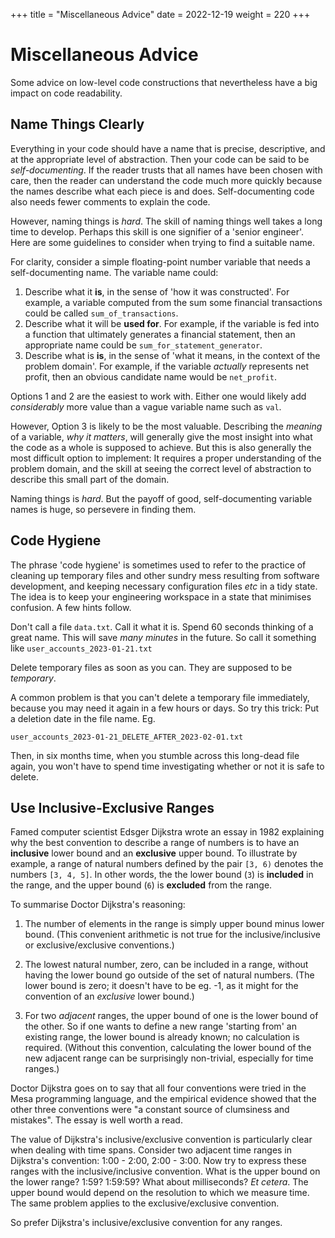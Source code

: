 +++
title = "Miscellaneous Advice"
date = 2022-12-19
weight = 220
+++

# Miscellaneous Advice

Some advice on low-level code constructions that nevertheless have a big impact on code readability.

##  Name Things Clearly

Everything in your code should have a name that is precise, descriptive, and at the appropriate level of abstraction.  Then your code can be said to be _self-documenting_.  If the reader trusts that all names have been chosen with care, then the reader can understand the code much more quickly because the names describe what each piece is and does.  Self-documenting code also needs fewer comments to explain the code.

However, naming things is _hard_.  The skill of naming things well takes a long time to develop.  Perhaps this skill is one signifier of a 'senior engineer'.  Here are some guidelines to consider when trying to find a suitable name.

For clarity, consider a simple floating-point number variable that needs a self-documenting name.  The variable name could:
1. Describe what it **is**, in the sense of 'how it was constructed'.  For example, a variable computed from the sum some financial transactions could be called `sum_of_transactions`.
2. Describe what it will be **used for**.  For example, if the variable is fed into a function that ultimately generates a financial statement, then an appropriate name could be `sum_for_statement_generator`.
3. Describe what is **is**, in the sense of 'what it means, in the context of the problem domain'.  For example, if the variable _actually_ represents net profit, then an obvious candidate name would be `net_profit`.

Options 1 and 2 are the easiest to work with.  Either one would likely add _considerably_ more value than a vague variable name such as `val`.

However, Option 3 is likely to be the most valuable.  Describing the _meaning_ of a variable, _why it matters_, will generally give the most insight into what the code as a whole is supposed to achieve.  But this is also generally the most difficult option to implement: It requires a proper understanding of the problem domain, and the skill at seeing the correct level of abstraction to describe this small part of the domain.

Naming things is _hard_.  But the payoff of good, self-documenting variable names is huge, so persevere in finding them.


## Code Hygiene

The phrase 'code hygiene' is sometimes used to refer to the practice of cleaning up temporary files and other sundry mess resulting from software development, and keeping necessary configuration files _etc_ in a tidy state.  The idea is to keep your engineering workspace in a state that minimises confusion.  A few hints follow.

Don't call a file `data.txt`.  Call it what it is.  Spend 60 seconds thinking of a great name.  This will save _many minutes_ in the future.  So call it something like `user_accounts_2023-01-21.txt`

Delete temporary files as soon as you can.  They are supposed to be _temporary_.

A common problem is that you can't delete a temporary file immediately, because you may need it again in a few hours or days.  So try this trick:  Put a deletion date in the file name. Eg.

`user_accounts_2023-01-21_DELETE_AFTER_2023-02-01.txt`

Then, in six months time, when you stumble across this long-dead file again, you won't have to spend time investigating whether or not it is safe to delete.


## Use Inclusive-Exclusive Ranges

Famed computer scientist Edsger Dijkstra wrote an essay in 1982 explaining why the best convention to describe a range of numbers is to have an **inclusive** lower bound and an **exclusive** upper bound.  To illustrate by example, a range of natural numbers defined by the pair `[3, 6)` denotes the numbers `[3, 4, 5]`.  In other words, the the lower bound (`3`) is **included** in the range, and the upper bound (`6`) is **excluded** from the range.

To summarise Doctor Dijkstra's reasoning:

1. The number of elements in the range is simply upper bound minus lower bound.  (This convenient arithmetic is not true for the inclusive/inclusive or exclusive/exclusive conventions.)

2. The lowest natural number, zero, can be included in a range, without having the lower bound go outside of the set of natural numbers.  (The lower bound is zero; it doesn't have to be eg. -1, as it might for the convention of an _exclusive_ lower bound.)

3. For two _adjacent_ ranges, the upper bound of one is the lower bound of the other.  So if one wants to define a new range 'starting from' an existing range, the lower bound is already known; no calculation is required.  (Without this convention, calculating the lower bound of the new adjacent range can be surprisingly non-trivial, especially for time ranges.)

Doctor Dijkstra goes on to say that all four conventions were tried in the Mesa programming language, and the empirical evidence showed that the other three conventions were "a constant source of clumsiness and mistakes".  The essay is well worth a read.

The value of Dijkstra's inclusive/exclusive convention is particularly clear when dealing with time spans.  Consider two adjacent time ranges in Dijkstra's convention: 1:00 - 2:00, 2:00 - 3:00.  Now try to express these ranges with the inclusive/inclusive convention.  What is the upper bound on the lower range? 1:59?  1:59:59?  What about milliseconds?  _Et cetera_.  The upper bound would depend on the resolution to which we measure time.  The same problem applies to the exclusive/exclusive convention.

So prefer Dijkstra's inclusive/exclusive convention for any ranges.
